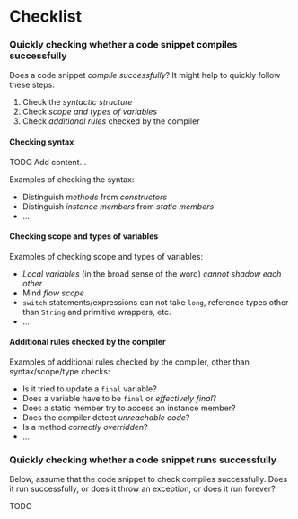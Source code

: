 # Checklist

### Quickly checking whether a code snippet compiles successfully

Does a code snippet *compile successfully*? It might help to quickly follow these steps:

1. Check the *syntactic structure*
2. Check *scope and types of variables*
3. Check *additional rules* checked by the compiler

#### Checking syntax

TODO Add content...

Examples of checking the syntax:
* Distinguish *methods* from *constructors*
* Distinguish *instance members* from *static members*
* ...

#### Checking scope and types of variables

Examples of checking scope and types of variables:
* *Local variables* (in the broad sense of the word) *cannot shadow each other*
* Mind *flow scope*
* `switch` statements/expressions can not take `long`, reference types other than `String` and primitive wrappers, etc.
* ...

#### Additional rules checked by the compiler

Examples of additional rules checked by the compiler, other than syntax/scope/type checks:
* Is it tried to update a `final` variable?
* Does a variable have to be `final` or *effectively final*?
* Does a static member try to access an instance member?
* Does the compiler detect *unreachable code*?
* Is a method *correctly overridden*?
* ...

### Quickly checking whether a code snippet runs successfully

Below, assume that the code snippet to check compiles successfully. Does it run successfully, or does it throw an exception,
or does it run forever?

TODO
